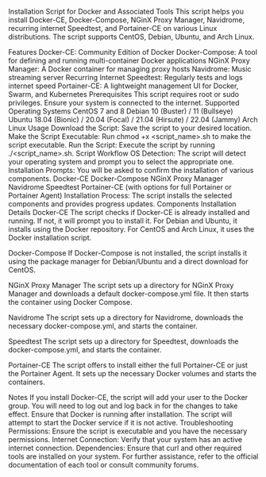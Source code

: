 Installation Script for Docker and Associated Tools
This script helps you install Docker-CE, Docker-Compose, NGinX Proxy Manager, Navidrome, recurring internet Speedtest, and Portainer-CE on various Linux distributions. The script supports CentOS, Debian, Ubuntu, and Arch Linux.

Features
Docker-CE: Community Edition of Docker
Docker-Compose: A tool for defining and running multi-container Docker applications
NGinX Proxy Manager: A Docker container for managing proxy hosts
Navidrome: Music streaming server
Recurring Internet Speedtest: Regularly tests and logs internet speed
Portainer-CE: A lightweight management UI for Docker, Swarm, and Kubernetes
Prerequisites
This script requires root or sudo privileges.
Ensure your system is connected to the internet.
Supported Operating Systems
CentOS 7 and 8
Debian 10 (Buster) / 11 (Bullseye)
Ubuntu 18.04 (Bionic) / 20.04 (Focal) / 21.04 (Hirsute) / 22.04 (Jammy)
Arch Linux
Usage
Download the Script: Save the script to your desired location.
Make the Script Executable: Run chmod +x <script_name>.sh to make the script executable.
Run the Script: Execute the script by running ./<script_name>.sh.
Script Workflow
OS Detection: The script will detect your operating system and prompt you to select the appropriate one.
Installation Prompts: You will be asked to confirm the installation of various components.
Docker-CE
Docker-Compose
NGinX Proxy Manager
Navidrome
Speedtest
Portainer-CE (with options for full Portainer or Portainer Agent)
Installation Process: The script installs the selected components and provides progress updates.
Components Installation Details
Docker-CE
The script checks if Docker-CE is already installed and running. If not, it will prompt you to install it. For Debian and Ubuntu, it installs using the Docker repository. For CentOS and Arch Linux, it uses the Docker installation script.

Docker-Compose
If Docker-Compose is not installed, the script installs it using the package manager for Debian/Ubuntu and a direct download for CentOS.

NGinX Proxy Manager
The script sets up a directory for NGinX Proxy Manager and downloads a default docker-compose.yml file. It then starts the container using Docker Compose.

Navidrome
The script sets up a directory for Navidrome, downloads the necessary docker-compose.yml, and starts the container.

Speedtest
The script sets up a directory for Speedtest, downloads the docker-compose.yml, and starts the container.

Portainer-CE
The script offers to install either the full Portainer-CE or just the Portainer Agent. It sets up the necessary Docker volumes and starts the containers.

Notes
If you install Docker-CE, the script will add your user to the Docker group. You will need to log out and log back in for the changes to take effect.
Ensure that Docker is running after installation. The script will attempt to start the Docker service if it is not active.
Troubleshooting
Permissions: Ensure the script is executable and you have the necessary permissions.
Internet Connection: Verify that your system has an active internet connection.
Dependencies: Ensure that curl and other required tools are installed on your system.
For further assistance, refer to the official documentation of each tool or consult community forums.